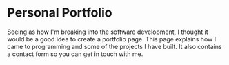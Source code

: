 # Personal Portfolio
Seeing as how I'm breaking into the software development, I thought it would be a good idea to create a portfolio page. This page explains how I came to programming and some of the projects I have built. It also contains a contact form so you can get in touch with me.
